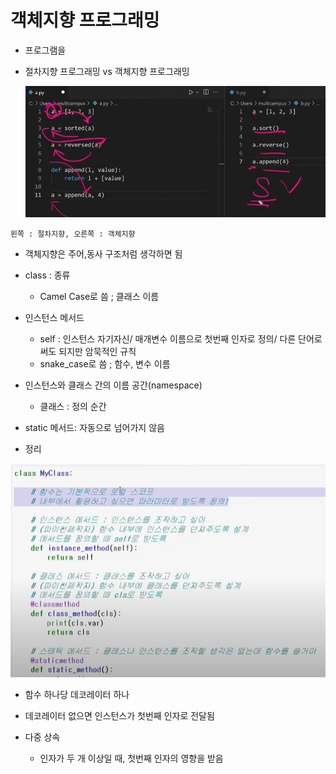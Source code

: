 # 객체지향 프로그래밍



* 프로그램을 

* 절차지향 프로그래밍 vs 객체지향 프로그래밍

  ![image-20220126091848568](oop.assets/image-20220126091848568.png)

`왼쪽 : 절차지향, 오른쪽 : 객체지향` 

* 객체지향은 주어,동사 구조처럼 생각하면 됨
* class : 종류
  * Camel Case로 씀 ; 클래스 이름
* 인스턴스 메서드
  * self : 인스턴스 자기자신/ 매개변수 이름으로 첫번째 인자로 정의/ 다른 단어로 써도 되지만 암묵적인 규칙
  * snake_case로 씀 ; 함수, 변수 이름

* 인스턴스와 클래스 간의 이름 공간(namespace)
  * 클래스 : 정의 순간
* static 메서드: 자동으로 넘어가지 않음
* 정리

![image-20220126112601882](oop.assets/image-20220126112601882.png)



* 함수 하나당 데코레이터 하나
* 데코레이터 없으면 인스턴스가 첫번째 인자로 전달됨



* 다중 상속
  * 인자가 두 개 이상일 때, 첫번째 인자의 영향을 받음